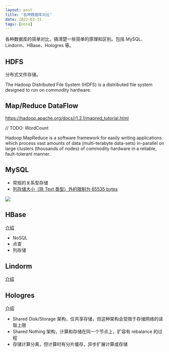 ```yaml
---
layout: post
title: "各种数据库对比"
date: 2022-03-31
tags: [note]
---
```


各种数据库的简单对比，搞清楚一些简单的原理和区别。包括 MySQL、Lindorm、HBase、Hologres 等。


## HDFS

分布式文件存储。

The Hadoop Distributed File System (HDFS) is a distributed file system designed to run on commodity hardware.

## Map/Reduce DataFlow

https://hadoop.apache.org/docs/r1.2.1/mapred_tutorial.html

// TODO: WordCount

Hadoop MapReduce is a software framework for easily writing applications which process vast amounts of data (multi-terabyte data-sets) in-parallel on large clusters (thousands of nodes) of commodity hardware in a reliable, fault-tolerant manner.


## MySQL

* 常规的关系型存储
* [列存储大小（除 Text 类型）外的限制为 65535 bytes](https://dev.mysql.com/doc/mysql-reslimits-excerpt/5.7/en/column-count-limit.html#:~:text=Row%20Size%20Limit%20Examples,capable%20of%20supporting%20larger%20rows.)


![](https://help-static-aliyun-doc.aliyuncs.com/assets/img/zh-CN/5821614161/p243268.png)

## HBase

[介绍](https://help.aliyun.com/document_detail/49501.html)

* NoSQL
* 点查
* 列存储

## Lindorm

[介绍](https://help.aliyun.com/document_detail/174640.html)


## Hologres

[介绍](https://help.aliyun.com/document_detail/398642.html)

* Shared Disk/Storage 架构，仅共享存储，但这种架构会受限于存储网络的读取上限
* Shared Nothing 架构，计算和存储在同一个节点上，扩容有 rebalance 的过程
* 存储计算分离，但计算时有分片缓存，异步扩展计算或存储